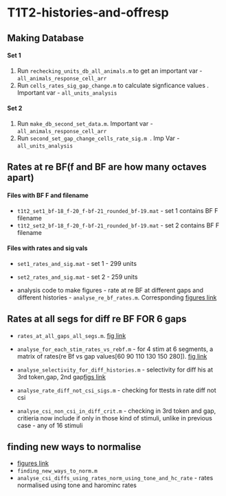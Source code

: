 # T1T2-histories-and-offresp

## Making Database
#### Set 1
1. Run `rechecking_units_db_all_animals.m`  to get an important var - `all_animals_response_cell_arr `
2. Run `cells_rates_sig_gap_change.m` to calculate signficance values . Important var - `all_units_analysis`

#### Set 2
1. Run `make_db_second_set_data.m`. Important var - `all_animals_response_cell_arr`
2. Run `second_set_gap_change_cells_rate_sig.m `. Imp Var - `all_units_analysis`

## Rates at re BF(f and BF are how many octaves apart)
#### Files with BF F and filename
- `t1t2_set1_bf-18_f-20_f-bf-21_rounded_bf-19.mat` - set 1 contains BF F filename
- `t1t2_set2_bf-18_f-20_f-bf-21_rounded_bf-19.mat`  - set 2 contains BF F filename

#### Files with rates and sig vals
- `set1_rates_and_sig.mat` - set 1 - 299 units
- `set2_rates_and_sig.mat` - set 2 - 259 units

- analysis code to make figures - rate at re BF at different gaps and different histories - `analyse_re_bf_rates.m`. Corresponding [figures link](https://docs.google.com/presentation/d/1YnXIZMT2-KRMjQ2-RVSNqCC7NJES12hL4gnLnyynIrI/edit?usp=sharing) 

## Rates at all segs for diff re BF FOR 6 gaps
- `rates_at_all_gaps_all_segs.m`. [fig link](https://docs.google.com/presentation/d/1zJoRmZoUCOLryYLfXrH_zukrs5qWYhDNqqFSGp6yEzQ/edit?usp=sharing)

- `analyse_for_each_stim_rates_vs_rebf.m` - for 4 stim at 6 segments, a matrix of rates(re Bf vs gap values[60 90 110 130 150 280]). [fig link](https://docs.google.com/presentation/d/1zJoRmZoUCOLryYLfXrH_zukrs5qWYhDNqqFSGp6yEzQ/edit?usp=sharing)

- `analyse_selectivity_for_diff_histories.m` - selectivity for diff his at 3rd token,gap, 2nd gap[figs link](https://docs.google.com/presentation/d/12y3N6amyAyX6TuqJEe1N-tQFLjZtqNft4zvEkIRmBEE/edit?usp=sharing)
- `analyse_rate_diff_not_csi_sigs.m` - checking for ttests in rate diff not csi 
- `analyse_csi_non_csi_in_diff_crit.m` - checking in 3rd token and gap, critieria now include if only in those kind of stimuli, unlike in previous case - any of 16 stimuli


## finding new ways to normalise
- [figures link](https://docs.google.com/presentation/d/16pLty-wtrfaWQSE81f6MRinhQQu0JCNSKB68gciDQsM/edit?usp=sharing)
- `finding_new_ways_to_norm.m`
- `analyse_csi_diffs_using_rates_norm_using_tone_and_hc_rate` - rates normalised using tone and harominc rates